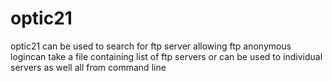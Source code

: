 # optic21
optic21 can be used to search for ftp server allowing ftp anonymous logincan take a file containing list of ftp servers or can be used to individual servers as well all from command line 
 


